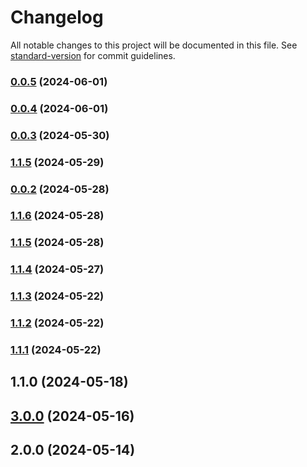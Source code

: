 # Changelog

All notable changes to this project will be documented in this file. See [standard-version](https://github.com/conventional-changelog/standard-version) for commit guidelines.

### [0.0.5](https://github.com/jinmuyan5393/zh-utils/compare/v0.0.4...v0.0.5) (2024-06-01)

### [0.0.4](https://github.com/jinmuyan5393/zh-utils/compare/v0.0.3...v0.0.4) (2024-06-01)

### [0.0.3](https://github.com/jinmuyan5393/zh-utils/compare/v0.0.2...v0.0.3) (2024-05-30)

### [1.1.5](https://github.com/jinmuyan5393/zh-utils/compare/v0.0.2...v1.1.5) (2024-05-29)

### [0.0.2](https://github.com/jinmuyan5393/zh-utils/compare/v1.1.6...v0.0.2) (2024-05-28)

### [1.1.6](https://github.com/jinmuyan5393/zh-utils/compare/v1.1.5...v1.1.6) (2024-05-28)

### [1.1.5](https://github.com/jinmuyan5393/zh-utils/compare/v1.1.4...v1.1.5) (2024-05-28)

### [1.1.4](https://github.com/jinmuyan5393/zh-utils/compare/v1.1.3...v1.1.4) (2024-05-27)

### [1.1.3](https://github.com/jinmuyan5393/zh-utils/compare/v1.1.2...v1.1.3) (2024-05-22)

### [1.1.2](https://github.com/jinmuyan5393/zh-utils/compare/v1.1.1...v1.1.2) (2024-05-22)

### [1.1.1](https://github.com/jinmuyan5393/zh-utils/compare/v1.1.0...v1.1.1) (2024-05-22)

## 1.1.0 (2024-05-18)

## [3.0.0](https://github.com/jinmuyan888/zh-utils/compare/v2.0.0...v3.0.0) (2024-05-16)

## 2.0.0 (2024-05-14)
